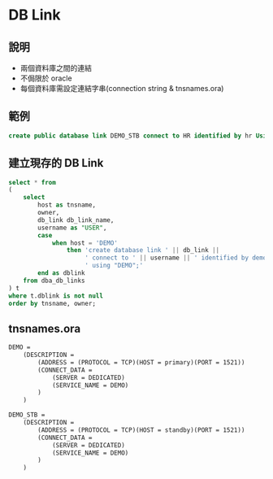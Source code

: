 # DB Link
## 說明
- 兩個資料庫之間的連結
- 不侷限於 oracle
- 每個資料庫需設定連結字串(connection string & tnsnames.ora)

## 範例
```sql
create public database link DEMO_STB connect to HR identified by hr Using 'DEMO_STB';
```

## 建立現存的 DB Link
```sql
select * from
(
    select
        host as tnsname,
        owner,
        db_link db_link_name,
        username as "USER",
        case
            when host = 'DEMO'
                then 'create database link ' || db_link ||
                     ' connect to ' || username || ' identified by demo' ||
                     ' using "DEMO";'
        end as dblink
    from dba_db_links
) t
where t.dblink is not null
order by tnsname, owner;
```

## tnsnames.ora
```txt
DEMO =
    (DESCRIPTION =
        (ADDRESS = (PROTOCOL = TCP)(HOST = primary)(PORT = 1521))
        (CONNECT_DATA =
            (SERVER = DEDICATED)
            (SERVICE_NAME = DEMO)
        )
    )

DEMO_STB =
    (DESCRIPTION =
        (ADDRESS = (PROTOCOL = TCP)(HOST = standby)(PORT = 1521))
        (CONNECT_DATA =
            (SERVER = DEDICATED)
            (SERVICE_NAME = DEMO)
        )
    )
```